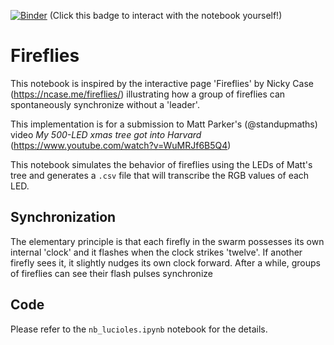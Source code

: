 [![Binder](https://mybinder.org/badge_logo.svg)](https://mybinder.org/v2/gh/LucRSquared/fireflies/HEAD?labpath=nb_lucioles.ipynb) (Click this badge to interact with the notebook yourself!)

# Fireflies

This notebook is inspired by the interactive page 'Fireflies' by Nicky Case (https://ncase.me/fireflies/) illustrating how a group of fireflies can spontaneously synchronize without a 'leader'.

This implementation is for a submission to Matt Parker's (@standupmaths) video *My 500-LED xmas tree got into Harvard* (https://www.youtube.com/watch?v=WuMRJf6B5Q4)

This notebook simulates the behavior of fireflies using the LEDs of Matt's tree and generates a `.csv` file that will transcribe the RGB values of each LED.

## Synchronization

The elementary principle is that each firefly in the swarm possesses its own internal 'clock' and it flashes when the clock strikes 'twelve'. If another firefly sees it, it slightly nudges its own clock forward. After a while, groups of fireflies can see their flash pulses synchronize

## Code

Please refer to the `nb_lucioles.ipynb` notebook for the details.
